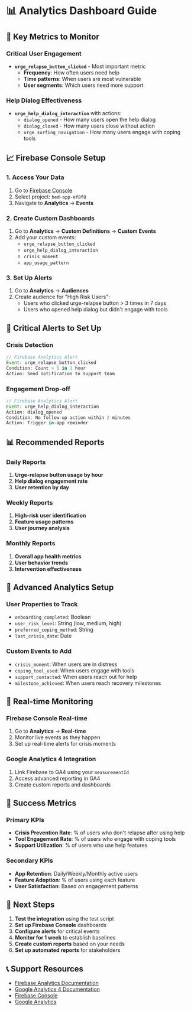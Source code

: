 # 📊 Analytics Dashboard Guide

## 🎯 **Key Metrics to Monitor**

### **Critical User Engagement**
- **`urge_relapse_button_clicked`** - Most important metric
  - **Frequency**: How often users need help
  - **Time patterns**: When users are most vulnerable
  - **User segments**: Which users need more support

### **Help Dialog Effectiveness**
- **`urge_help_dialog_interaction`** with actions:
  - `dialog_opened` - How many users open the help dialog
  - `dialog_closed` - How many users close without action
  - `urge_surfing_navigation` - How many users engage with coping tools

## 📈 **Firebase Console Setup**

### **1. Access Your Data**
1. Go to [Firebase Console](https://console.firebase.google.com/)
2. Select project: `bed-app-ef8f8`
3. Navigate to **Analytics** → **Events**

### **2. Create Custom Dashboards**
1. Go to **Analytics** → **Custom Definitions** → **Custom Events**
2. Add your custom events:
   - `urge_relapse_button_clicked`
   - `urge_help_dialog_interaction`
   - `crisis_moment`
   - `app_usage_pattern`

### **3. Set Up Alerts**
1. Go to **Analytics** → **Audiences**
2. Create audience for "High Risk Users":
   - Users who clicked urge-relapse button > 3 times in 7 days
   - Users who opened help dialog but didn't engage with tools

## 🚨 **Critical Alerts to Set Up**

### **Crisis Detection**
```javascript
// Firebase Analytics Alert
Event: urge_relapse_button_clicked
Condition: Count > 5 in 1 hour
Action: Send notification to support team
```

### **Engagement Drop-off**
```javascript
// Firebase Analytics Alert  
Event: urge_help_dialog_interaction
Action: dialog_opened
Condition: No follow-up action within 2 minutes
Action: Trigger in-app reminder
```

## 📊 **Recommended Reports**

### **Daily Reports**
1. **Urge-relapse button usage by hour**
2. **Help dialog engagement rate**
3. **User retention by day**

### **Weekly Reports**
1. **High-risk user identification**
2. **Feature usage patterns**
3. **User journey analysis**

### **Monthly Reports**
1. **Overall app health metrics**
2. **User behavior trends**
3. **Intervention effectiveness**

## 🔧 **Advanced Analytics Setup**

### **User Properties to Track**
- `onboarding_completed`: Boolean
- `user_risk_level`: String (low, medium, high)
- `preferred_coping_method`: String
- `last_crisis_date`: Date

### **Custom Events to Add**
- `crisis_moment`: When users are in distress
- `coping_tool_used`: When users engage with tools
- `support_contacted`: When users reach out for help
- `milestone_achieved`: When users reach recovery milestones

## 📱 **Real-time Monitoring**

### **Firebase Console Real-time**
1. Go to **Analytics** → **Real-time**
2. Monitor live events as they happen
3. Set up real-time alerts for crisis moments

### **Google Analytics 4 Integration**
1. Link Firebase to GA4 using your `measurementId`
2. Access advanced reporting in GA4
3. Create custom reports and dashboards

## 🎯 **Success Metrics**

### **Primary KPIs**
- **Crisis Prevention Rate**: % of users who don't relapse after using help
- **Tool Engagement Rate**: % of users who engage with coping tools
- **Support Utilization**: % of users who use help features

### **Secondary KPIs**
- **App Retention**: Daily/Weekly/Monthly active users
- **Feature Adoption**: % of users using each feature
- **User Satisfaction**: Based on engagement patterns

## 🚀 **Next Steps**

1. **Test the integration** using the test script
2. **Set up Firebase Console** dashboards
3. **Configure alerts** for critical events
4. **Monitor for 1 week** to establish baselines
5. **Create custom reports** based on your needs
6. **Set up automated reports** for stakeholders

## 📞 **Support Resources**

- [Firebase Analytics Documentation](https://firebase.google.com/docs/analytics)
- [Google Analytics 4 Documentation](https://developers.google.com/analytics/devguides/collection/ga4)
- [Firebase Console](https://console.firebase.google.com/)
- [Google Analytics](https://analytics.google.com/)
